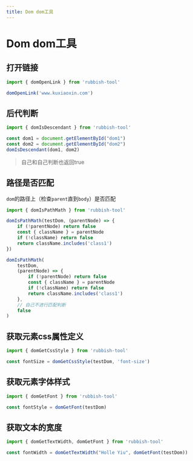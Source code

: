 ```yaml
---
title: Dom dom工具
---
```


# Dom dom工具

## 打开链接

```js
import { domOpenLink } from 'rubbish-tool'

domOpenLink('www.kuxiaoxin.com')
```

## 后代判断

```js
import { domIsDescendant } from 'rubbish-tool'

const dom1 = document.getElementById("dom1")
const dom2 = document.getElementById("dom2")
domIsDescendant(dom1, dom2)
```

> 自己和自己判断也返回true

## 路径是否匹配

`dom`的路径上（检查`parent`直到`body`）是否匹配

```js
import { domIsPathMath } from 'rubbish-tool'

domIsPathMath(testDom, (parentNode) => {
    if (!parentNode) return false
    const { className } = parentNode
    if (!className) return false
    return className.includes('class1')
})

domIsPathMath(
    testDom,
    (parentNode) => {
        if (!parentNode) return false
        const { className } = parentNode
        if (!className) return false
        return className.includes('class1')
    },
    // 自己不进行匹配判断
    false
)
```

## 获取元素css属性定义

```js
import { domGetCssStyle } from 'rubbish-tool'

const fontSize = domGetCssStyle(testDom, 'font-size')
```


## 获取元素字体样式

```js
import { domGetFont } from 'rubbish-tool'

const fontStyle = domGetFont(testDom)
```

## 获取文本的宽度

```js
import { domGetTextWidth, domGetFont } from 'rubbish-tool'

const fontWidth = domGetTextWidth("Holle Yiu", domGetFont(testDom))
```